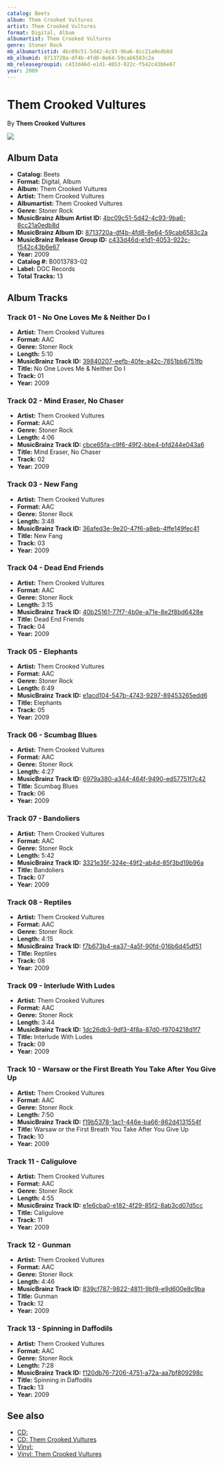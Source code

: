 ```yaml
---
catalog: Beets
album: Them Crooked Vultures
artist: Them Crooked Vultures
format: Digital, Album
albumartist: Them Crooked Vultures
genre: Stoner Rock
mb_albumartistid: 4bc09c51-5d42-4c93-9ba6-8cc21a0edb8d
mb_albumid: 8713720a-df4b-4fd8-8e64-59cab6583c2a
mb_releasegroupid: c433d46d-e1d1-4053-922c-f542c43b6e67
year: 2009
---
```


# Them Crooked Vultures

By **Them Crooked Vultures**

![](../../assets/beetscovers/Them_Crooked_Vultures-Them_Crooked_Vultures.jpg)

## Album Data

- **Catalog:** Beets
- **Format:** Digital, Album
- **Album:** Them Crooked Vultures
- **Artist:** Them Crooked Vultures
- **Albumartist:** Them Crooked Vultures
- **Genre:** Stoner Rock
- **MusicBrainz Album Artist ID:** [4bc09c51-5d42-4c93-9ba6-8cc21a0edb8d](https://musicbrainz.org/artist/4bc09c51-5d42-4c93-9ba6-8cc21a0edb8d)
- **MusicBrainz Album ID:** [8713720a-df4b-4fd8-8e64-59cab6583c2a](https://musicbrainz.org/release/8713720a-df4b-4fd8-8e64-59cab6583c2a)
- **MusicBrainz Release Group ID:** [c433d46d-e1d1-4053-922c-f542c43b6e67](https://musicbrainz.org/release-group/c433d46d-e1d1-4053-922c-f542c43b6e67)
- **Year:** 2009
- **Catalog #:** B0013783-02
- **Label:** DGC Records
- **Total Tracks:** 13

## Album Tracks

### Track 01 - No One Loves Me & Neither Do I

- **Artist:** Them Crooked Vultures
- **Format:** AAC
- **Genre:** Stoner Rock
- **Length:** 5:10
- **MusicBrainz Track ID:** [39840207-eefb-40fe-a42c-7851bb6751fb](https://musicbrainz.org/recording/39840207-eefb-40fe-a42c-7851bb6751fb)
- **Title:** No One Loves Me & Neither Do I
- **Track:** 01
- **Year:** 2009

### Track 02 - Mind Eraser, No Chaser

- **Artist:** Them Crooked Vultures
- **Format:** AAC
- **Genre:** Stoner Rock
- **Length:** 4:06
- **MusicBrainz Track ID:** [cbce65fa-c9f6-49f2-bbe4-bfd244e043a6](https://musicbrainz.org/recording/cbce65fa-c9f6-49f2-bbe4-bfd244e043a6)
- **Title:** Mind Eraser, No Chaser
- **Track:** 02
- **Year:** 2009

### Track 03 - New Fang

- **Artist:** Them Crooked Vultures
- **Format:** AAC
- **Genre:** Stoner Rock
- **Length:** 3:48
- **MusicBrainz Track ID:** [36afed3e-9e20-47f6-a8eb-4ffe149fec41](https://musicbrainz.org/recording/36afed3e-9e20-47f6-a8eb-4ffe149fec41)
- **Title:** New Fang
- **Track:** 03
- **Year:** 2009

### Track 04 - Dead End Friends

- **Artist:** Them Crooked Vultures
- **Format:** AAC
- **Genre:** Stoner Rock
- **Length:** 3:15
- **MusicBrainz Track ID:** [40b25161-77f7-4b0e-a71e-8e2f8bd6428e](https://musicbrainz.org/recording/40b25161-77f7-4b0e-a71e-8e2f8bd6428e)
- **Title:** Dead End Friends
- **Track:** 04
- **Year:** 2009

### Track 05 - Elephants

- **Artist:** Them Crooked Vultures
- **Format:** AAC
- **Genre:** Stoner Rock
- **Length:** 6:49
- **MusicBrainz Track ID:** [e1acd104-547b-4743-9297-89453265edd6](https://musicbrainz.org/recording/e1acd104-547b-4743-9297-89453265edd6)
- **Title:** Elephants
- **Track:** 05
- **Year:** 2009

### Track 06 - Scumbag Blues

- **Artist:** Them Crooked Vultures
- **Format:** AAC
- **Genre:** Stoner Rock
- **Length:** 4:27
- **MusicBrainz Track ID:** [6979a380-a344-464f-9490-ed57751f7c42](https://musicbrainz.org/recording/6979a380-a344-464f-9490-ed57751f7c42)
- **Title:** Scumbag Blues
- **Track:** 06
- **Year:** 2009

### Track 07 - Bandoliers

- **Artist:** Them Crooked Vultures
- **Format:** AAC
- **Genre:** Stoner Rock
- **Length:** 5:42
- **MusicBrainz Track ID:** [3321e35f-324e-49f2-ab4d-85f3bd19b96a](https://musicbrainz.org/recording/3321e35f-324e-49f2-ab4d-85f3bd19b96a)
- **Title:** Bandoliers
- **Track:** 07
- **Year:** 2009

### Track 08 - Reptiles

- **Artist:** Them Crooked Vultures
- **Format:** AAC
- **Genre:** Stoner Rock
- **Length:** 4:15
- **MusicBrainz Track ID:** [f7b673b4-ea37-4a5f-90fd-016b6d45df51](https://musicbrainz.org/recording/f7b673b4-ea37-4a5f-90fd-016b6d45df51)
- **Title:** Reptiles
- **Track:** 08
- **Year:** 2009

### Track 09 - Interlude With Ludes

- **Artist:** Them Crooked Vultures
- **Format:** AAC
- **Genre:** Stoner Rock
- **Length:** 3:44
- **MusicBrainz Track ID:** [1dc26db3-9df3-4f8a-87d0-f9704218d1f7](https://musicbrainz.org/recording/1dc26db3-9df3-4f8a-87d0-f9704218d1f7)
- **Title:** Interlude With Ludes
- **Track:** 09
- **Year:** 2009

### Track 10 - Warsaw or the First Breath You Take After You Give Up

- **Artist:** Them Crooked Vultures
- **Format:** AAC
- **Genre:** Stoner Rock
- **Length:** 7:50
- **MusicBrainz Track ID:** [f19b5378-1ac1-446e-ba66-862d4131554f](https://musicbrainz.org/recording/f19b5378-1ac1-446e-ba66-862d4131554f)
- **Title:** Warsaw or the First Breath You Take After You Give Up
- **Track:** 10
- **Year:** 2009

### Track 11 - Caligulove

- **Artist:** Them Crooked Vultures
- **Format:** AAC
- **Genre:** Stoner Rock
- **Length:** 4:55
- **MusicBrainz Track ID:** [e1e6cba0-e182-4f29-85f2-8ab3cd07d5cc](https://musicbrainz.org/recording/e1e6cba0-e182-4f29-85f2-8ab3cd07d5cc)
- **Title:** Caligulove
- **Track:** 11
- **Year:** 2009

### Track 12 - Gunman

- **Artist:** Them Crooked Vultures
- **Format:** AAC
- **Genre:** Stoner Rock
- **Length:** 4:46
- **MusicBrainz Track ID:** [839cf787-9822-4811-9bf8-e9d600e8c9ba](https://musicbrainz.org/recording/839cf787-9822-4811-9bf8-e9d600e8c9ba)
- **Title:** Gunman
- **Track:** 12
- **Year:** 2009

### Track 13 - Spinning in Daffodils

- **Artist:** Them Crooked Vultures
- **Format:** AAC
- **Genre:** Stoner Rock
- **Length:** 7:28
- **MusicBrainz Track ID:** [f120db76-7206-4751-a72a-aa7bf809298c](https://musicbrainz.org/recording/f120db76-7206-4751-a72a-aa7bf809298c)
- **Title:** Spinning in Daffodils
- **Track:** 13
- **Year:** 2009


## See also

- [CD: ](../../CD/Them_Crooked_Vultures/Them_Crooked_Vultures_index.md)
- [CD: Them Crooked Vultures](../../CD/Them_Crooked_Vultures/Them_Crooked_Vultures.md)
- [Vinyl: ](../../Vinyl/Them_Crooked_Vultures/Them_Crooked_Vultures_index.md)
- [Vinyl: Them Crooked Vultures](../../Vinyl/Them_Crooked_Vultures/Them_Crooked_Vultures.md)
